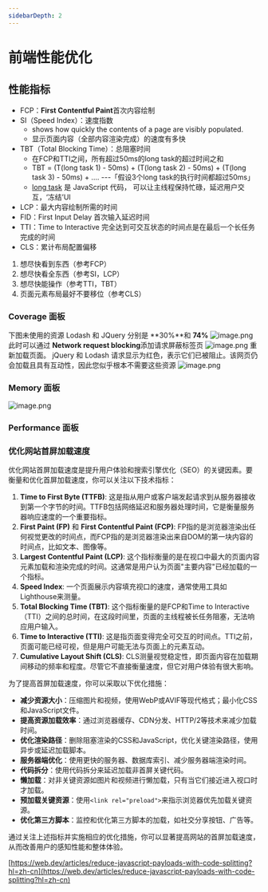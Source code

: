 ```yaml
---
sidebarDepth: 2
---
```


# 前端性能优化

## 性能指标

- FCP：**First Contentful Paint**首次内容绘制
- SI（Speed Index）：速度指数
  - shows how quickly the contents of a page are visibly populated.
  - 显示页面内容（全部内容渲染完成）的速度有多快
- TBT（Total Blocking Time）：总阻塞时间
  - 在FCP和TTI之间，所有超过50ms的long task的超过时间之和
  - TBT = (T(long task 1) - 50ms) + (T(long task 2) - 50ms) + (T(long task 3) - 50ms) + .... ---「假设3个long task的执行时间都超过50ms」
  - [long task](https://link.juejin.cn?target=https%3A%2F%2Fweb.dev%2Flong-tasks-devtools%2F) 是 JavaScript 代码， 可以让主线程保持忙碌，延迟用户交互，‘冻结’UI
- LCP：最大内容绘制所需的时间
- FID：First Input Delay 首次输入延迟时间
- TTI：Time to Interactive 完全达到可交互状态的时间点是在最后一个长任务完成的时间
- CLS：累计布局配置偏移

1. 想尽快看到东西（参考FCP）
2. 想尽快看全东西（参考SI，LCP）
3. 想尽快能操作（参考TTI，TBT）
4. 页面元素布局最好不要移位（参考CLS）

### Coverage 面板

下图未使用的资源 Lodash 和 JQuery 分别是 **30%**和 **74%**
![image.png](https://cdn.nlark.com/yuque/0/2024/png/15357601/1706931433895-e66b878f-3c13-46c4-8188-66b67f941be3.png#averageHue=%23ac8e6a&clientId=u47a78b52-f283-4&from=paste&height=701&id=ud8ee69da&originHeight=701&originWidth=1955&originalType=binary&ratio=1&rotation=0&showTitle=false&size=238118&status=done&style=none&taskId=u9a402e23-bbe3-4a57-b1d1-0d4e9af818f&title=&width=1955)
此时可以通过 **Network request blocking**添加请求屏蔽标签页
![image.png](https://cdn.nlark.com/yuque/0/2024/png/15357601/1706931741568-94786ad3-ee54-4670-b6f8-ca8f1174b045.png#averageHue=%23ab8d67&clientId=u47a78b52-f283-4&from=paste&height=535&id=uea20b45b&originHeight=535&originWidth=1955&originalType=binary&ratio=1&rotation=0&showTitle=false&size=172420&status=done&style=none&taskId=u2b64342e-80b7-404c-949e-abd1bd375f1&title=&width=1955)
重新加载页面。 jQuery 和 Lodash 请求显示为红色，表示它们已被阻止。该网页仍会加载且具有互动性，因此您似乎根本不需要这些资源
![image.png](https://cdn.nlark.com/yuque/0/2024/png/15357601/1706931836583-a3b6f205-c39a-49bb-bcd9-545cd4bf2b02.png#averageHue=%23dbd0c1&clientId=u47a78b52-f283-4&from=paste&height=496&id=ucb14ea21&originHeight=496&originWidth=1947&originalType=binary&ratio=1&rotation=0&showTitle=false&size=154962&status=done&style=none&taskId=uef70c637-9448-482b-b409-4739cc49b53&title=&width=1947)

### Memory 面板

![image.png](https://cdn.nlark.com/yuque/0/2024/png/15357601/1706932634510-52b26300-eeb5-4bfa-a188-fd51d564fbf9.png#averageHue=%23e5e5e5&clientId=u47a78b52-f283-4&from=paste&height=679&id=u02d7af8d&originHeight=679&originWidth=1952&originalType=binary&ratio=1&rotation=0&showTitle=false&size=219192&status=done&style=none&taskId=u2f707a30-3afe-4d78-a359-d9b2b6163d9&title=&width=1952)

### Performance 面板

### 优化网站首屏加载速度

优化网站首屏加载速度是提升用户体验和搜索引擎优化（SEO）的关键因素。要衡量和优化首屏加载速度，你可以关注以下技术指标：

1. **Time to First Byte (TTFB)**: 这是指从用户或客户端发起请求到从服务器接收到第一个字节的时间。TTFB包括网络延迟和服务器处理时间，它是衡量服务器响应速度的一个重要指标。
2. **First Paint (FP)** 和 **First Contentful Paint (FCP)**: FP指的是浏览器渲染出任何视觉更改的时间点，而FCP指的是浏览器渲染出来自DOM的第一块内容的时间点，比如文本、图像等。
3. **Largest Contentful Paint (LCP)**: 这个指标衡量的是在视口中最大的页面内容元素加载和渲染完成的时间。这通常是用户认为页面"主要内容"已经加载的一个指标。
4. **Speed Index**: 一个页面展示内容填充视口的速度，通常使用工具如Lighthouse来测量。
5. **Total Blocking Time (TBT)**: 这个指标衡量的是FCP和Time to Interactive（TTI）之间的总时间，在这段时间里，页面的主线程被长任务阻塞，无法响应用户输入。
6. **Time to Interactive (TTI)**: 这是指页面变得完全可交互的时间点。TTI之前，页面可能已经可视，但是用户可能无法与页面上的元素互动。
7. **Cumulative Layout Shift (CLS)**: CLS测量视觉稳定性，即页面内容在加载期间移动的频率和程度。尽管它不直接衡量速度，但它对用户体验有很大影响。

为了提高首屏加载速度，你可以采取以下优化措施：

- **减少资源大小**：压缩图片和视频，使用WebP或AVIF等现代格式；最小化CSS和JavaScript文件。
- **提高资源加载效率**：通过浏览器缓存、CDN分发、HTTP/2等技术来减少加载时间。
- **优化渲染路径**：删除阻塞渲染的CSS和JavaScript，优化关键渲染路径，使用异步或延迟加载脚本。
- **服务器端优化**：使用更快的服务器、数据库索引、减少服务器端渲染时间。
- **代码拆分**：使用代码拆分来延迟加载非首屏关键代码。
- **懒加载**：对非关键资源如图片和视频进行懒加载，只有当它们接近进入视口时才加载。
- **预加载关键资源**：使用`<link rel="preload">`来指示浏览器优先加载关键资源。
- **优化第三方脚本**：监控和优化第三方脚本的加载，如社交分享按钮、广告等。

通过关注上述指标并实施相应的优化措施，你可以显著提高网站的首屏加载速度，从而改善用户的感知性能和整体体验。

[https://web.dev/articles/reduce-javascript-payloads-with-code-splitting?hl=zh-cn](https://web.dev/articles/reduce-javascript-payloads-with-code-splitting?hl=zh-cn)
